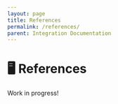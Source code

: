 ```yaml
---
layout: page
title: References
permalink: /references/
parent: Integration Documentation
---
```

# 🖥️ References

Work in progress!